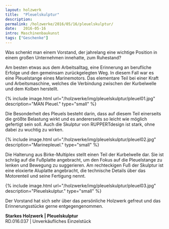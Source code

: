 ```yaml
---
layout: holzwerk
title:  "Pleuelskulptur"
description: 
permalink: /holzwerke/2016/05/16/pleuelskulptur/
date:   2016-05-16
intro: Maschinenbaukunst
tags: ["Geschenke"]
---
```






Was schenkt man einem Vorstand, 
der jahrelang eine wichtige Position in einem großen Unternehmen innehatte, zum Ruhestand? 

Am besten etwas aus dem Arbeitsalltag, eine Erinnerung an berufliche Erfolge und den gemeinsam zurückgelegten Weg.
In diesem Fall war es eine Pleuelstange eines Marinemotors. 
Das elementare Teil bei einer Kraft und Arbeitsmaschine, 
welches die Verbindung zwischen der Kurbelwelle und dem Kolben herstellt.

{% include image.html url="/holzwerke/img/pleuelskulptur/pleuel01.jpg" description="MAN Pleuel." type="small" %}

Die Besonderheit des Pleuels besteht darin, 
dass auf diesem Teil einerseits die größte Belastung wirkt und es andererseits so leicht wie möglich gefertigt sein soll. 
Auch die Skulptur von RUPPERTdesign ist stark, ohne dabei zu wuchtig zu wirken.

{% include image.html url="/holzwerke/img/pleuelskulptur/pleuel02.jpg" description="Marinepleuel." type="small" %}

Die Halterung aus Birke-Multiplex stellt einen Teil der Kurbelwelle dar. 
Sie ist schräg auf die Fußplatte angebracht, um den Fokus auf die Pleuelstange zu lenken und Bewegung zu suggerieren.
Am rechteckigen Fuß der Skulptur ist eine eloxierte Aluplatte angebracht,
die technische Details über das Motorenteil und seine Fertigung nennt. 

{% include image.html url="/holzwerke/img/pleuelskulptur/pleuel03.jpg" description="Pleuelskulptur." type="small" %}


Der Vorstand hat sich sehr über das persönliche Holzwerk gefreut und das Erinnerungsstücke gerne entgegengenommen.

	
**Starkes Holzwerk \| Pleuelskulptur**       
RD.016.037  \| 	Unverkäufliches Einzelstück
